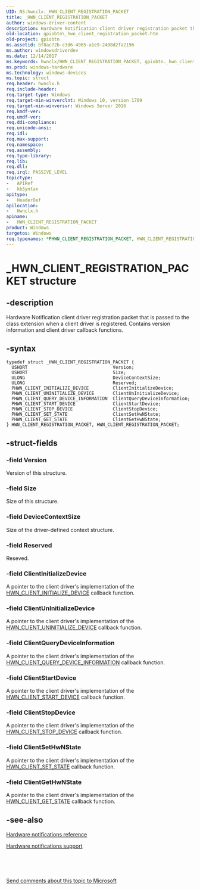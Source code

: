 ```yaml
---
UID: NS:hwnclx._HWN_CLIENT_REGISTRATION_PACKET
title: _HWN_CLIENT_REGISTRATION_PACKET
author: windows-driver-content
description: Hardware Notification client driver registration packet that is passed to the class extension when a client driver is registered. Contains version information and client driver callback functions.
old-location: gpiobtn\_hwn_client_registration_packet.htm
old-project: gpiobtn
ms.assetid: bf8ac72b-c3d6-4965-a1e9-2408d2fa2196
ms.author: windowsdriverdev
ms.date: 12/14/2017
ms.keywords: hwnclx/HWN_CLIENT_REGISTRATION_PACKET, gpiobtn._hwn_client_registration_packet, HWN_CLIENT_REGISTRATION_PACKET, _HWN_CLIENT_REGISTRATION_PACKET, HWN_CLIENT_REGISTRATION_PACKET structure, *PHWN_CLIENT_REGISTRATION_PACKET
ms.prod: windows-hardware
ms.technology: windows-devices
ms.topic: struct
req.header: hwnclx.h
req.include-header: 
req.target-type: Windows
req.target-min-winverclnt: Windows 10, version 1709
req.target-min-winversvr: Windows Server 2016
req.kmdf-ver: 
req.umdf-ver: 
req.ddi-compliance: 
req.unicode-ansi: 
req.idl: 
req.max-support: 
req.namespace: 
req.assembly: 
req.type-library: 
req.lib: 
req.dll: 
req.irql: PASSIVE_LEVEL
topictype: 
-	APIRef
-	kbSyntax
apitype: 
-	HeaderDef
apilocation: 
-	Hwnclx.h
apiname: 
-	HWN_CLIENT_REGISTRATION_PACKET
product: Windows
targetos: Windows
req.typenames: *PHWN_CLIENT_REGISTRATION_PACKET, HWN_CLIENT_REGISTRATION_PACKET
---
```


# _HWN_CLIENT_REGISTRATION_PACKET structure


## -description


Hardware Notification client driver registration packet that is passed to the class
extension when a client driver is registered. Contains version information and
client driver callback functions.


## -syntax


````
typedef struct _HWN_CLIENT_REGISTRATION_PACKET {
  USHORT                                Version;
  USHORT                                Size;
  ULONG                                 DeviceContextSize;
  ULONG                                 Reserved;
  PHWN_CLIENT_INITIALIZE_DEVICE         ClientInitializeDevice;
  PHWN_CLIENT_UNINITIALIZE_DEVICE       ClientUnInitializeDevice;
  PHWN_CLIENT_QUERY_DEVICE_INFORMATION  ClientQueryDeviceInformation;
  PHWN_CLIENT_START_DEVICE              ClientStartDevice;
  PHWN_CLIENT_STOP_DEVICE               ClientStopDevice;
  PHWN_CLIENT_SET_STATE                 ClientSetHwNState;
  PHWN_CLIENT_GET_STATE                 ClientGetHwNState;
} HWN_CLIENT_REGISTRATION_PACKET, HWN_CLIENT_REGISTRATION_PACKET;
````


## -struct-fields




### -field Version

Version of this structure.


### -field Size

Size of this structure.


### -field DeviceContextSize

Size of the driver-defined context structure.


### -field Reserved

Reseved.


### -field ClientInitializeDevice

A pointer to the client driver's implementation of the <a href="..\hwnclx\nc-hwnclx-hwn_client_initialize_device.md">HWN_CLIENT_INITIALIZE_DEVICE</a> callback function.


### -field ClientUnInitializeDevice

A pointer to the client driver's implementation of the <a href="..\hwnclx\nc-hwnclx-hwn_client_uninitialize_device.md">HWN_CLIENT_UNINITIALIZE_DEVICE</a> callback function.


### -field ClientQueryDeviceInformation

A pointer to the client driver's implementation of the  <a href="..\hwnclx\nc-hwnclx-hwn_client_query_device_information.md">HWN_CLIENT_QUERY_DEVICE_INFORMATION</a> callback function.


### -field ClientStartDevice

A pointer to the client driver's implementation of the  <a href="..\hwnclx\nc-hwnclx-hwn_client_start_device.md">HWN_CLIENT_START_DEVICE</a> callback function.


### -field ClientStopDevice

A pointer to the client driver's implementation of the  <a href="..\hwnclx\nc-hwnclx-hwn_client_stop_device.md">HWN_CLIENT_STOP_DEVICE</a> callback function.


### -field ClientSetHwNState

A pointer to the client driver's implementation of the  <a href="..\hwnclx\nc-hwnclx-hwn_client_set_state.md">HWN_CLIENT_SET_STATE</a> callback function.


### -field ClientGetHwNState

A pointer to the client driver's implementation of the  <a href="..\hwnclx\nc-hwnclx-hwn_client_get_state.md">HWN_CLIENT_GET_STATE</a> callback function.


## -see-also

<a href="https://msdn.microsoft.com/405ff6db-9bc0-42f3-a740-49dd3967a8b3">Hardware notifications reference</a>

<a href="https://msdn.microsoft.com/en-us/library/windows/hardware/dn789335">Hardware notifications support</a>

 

 

<a href="mailto:wsddocfb@microsoft.com?subject=Documentation%20feedback [gpiobtn\gpiobtn]:%20HWN_CLIENT_REGISTRATION_PACKET structure%20 RELEASE:%20(12/14/2017)&amp;body=%0A%0APRIVACY STATEMENT%0A%0AWe use your feedback to improve the documentation. We don't use your email address for any other purpose, and we'll remove your email address from our system after the issue that you're reporting is fixed. While we're working to fix this issue, we might send you an email message to ask for more info. Later, we might also send you an email message to let you know that we've addressed your feedback.%0A%0AFor more info about Microsoft's privacy policy, see http://privacy.microsoft.com/en-us/default.aspx." title="Send comments about this topic to Microsoft">Send comments about this topic to Microsoft</a>

